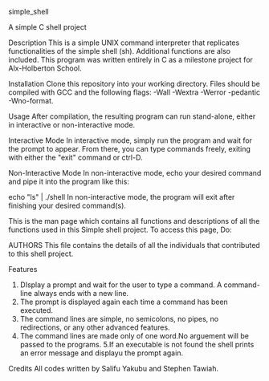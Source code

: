 simple_shell

A simple C shell project

Description
This is a simple UNIX command interpreter that replicates functionalities of the simple shell (sh). Additional functions are also included. This program was written entirely in C as a milestone project for Alx-Holberton School.

Installation
Clone this repository into your working directory. Files should be compiled with GCC and the following flags: -Wall -Wextra -Werror -pedantic -Wno-format.

Usage
After compilation, the resulting program can run stand-alone, either in interactive or non-interactive mode.

Interactive Mode
In interactive mode, simply run the program and wait for the prompt to appear. From there, you can type commands freely, exiting with either the "exit" command or ctrl-D.

Non-Interactive Mode
In non-interactive mode, echo your desired command and pipe it into the program like this:

echo "ls" | ./shell In non-interactive mode, the program will exit after finishing your desired command(s).

This is the man page which contains all functions and descriptions of all the functions used in this Simple shell project. To access this page, Do:

AUTHORS
This file contains the details of all the individuals that contributed to this shell project.

Features
1. DIsplay a prompt and wait for the user to type a command. A command-line always ends with a new line.
2. The prompt is displayed again each time a command has been executed.
3. The command lines are simple, no semicolons, no pipes, no redirections, or any other advanced features.
4. The command lines are made only of one word.No arguement will be passed to the programs. 5.If an executable is not found the shell prints an error message and displayu the prompt again.

Credits
All codes written by Salifu Yakubu and Stephen Tawiah.
